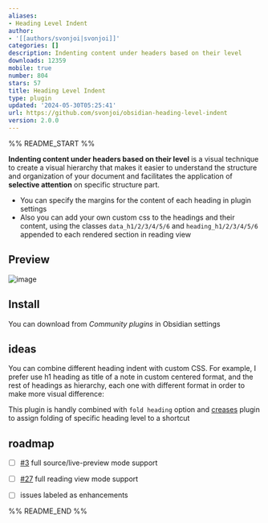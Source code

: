 ```yaml
---
aliases:
- Heading Level Indent
author:
- '[[authors/svonjoi|svonjoi]]'
categories: []
description: Indenting content under headers based on their level
downloads: 12359
mobile: true
number: 804
stars: 57
title: Heading Level Indent
type: plugin
updated: '2024-05-30T05:25:41'
url: https://github.com/svonjoi/obsidian-heading-level-indent
version: 2.0.0
---
```


%% README_START %%

**Indenting content under headers based on their level** is a visual technique to create a visual hierarchy that makes it easier to understand the structure and organization of your document and facilitates the application of **selective attention** on specific structure part. 

- You can specify the margins for the content of each heading in plugin settings
- Also you can add your own custom css to the headings and their content, using the classes `data_h1/2/3/4/5/6` and `heading_h1/2/3/4/5/6` appended to each rendered section in reading view

## Preview

![image](https://github.com/svonjoi/obsidian-heading-level-indent/assets/58810368/bb4dcf60-edff-4c3a-9c24-a06986b888d9)

## Install

You can download from *Community plugins* in Obsidian settings

## ideas

You can combine different heading indent with custom CSS. For example, I prefer use h1 heading as title of a note in custom centered format, and the rest of headings as hierarchy, each one with different format in order to make more visual difference:

This plugin is handly combined with `fold heading` option and [creases](https://github.com/liamcain/obsidian-creases) plugin to assign folding of specific heading level to a shortcut

## roadmap

- [ ] [#3](https://github.com/svonjoi/obsidian-heading-level-indent/issues/3) full source/live-preview mode support
- [ ] [#27](https://github.com/svonjoi/obsidian-heading-level-indent/issues/27) full reading view mode support
- [ ] issues labeled as enhancements


%% README_END %%